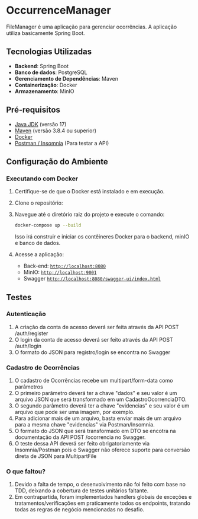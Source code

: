 # OccurrenceManager

FileManager é uma aplicação  para gerenciar ocorrências. A aplicação utiliza basicamente Spring Boot.

## Tecnologias Utilizadas

- **Backend**: Spring Boot
- **Banco de dados**: PostgreSQL
- **Gerenciamento de Dependências**: Maven
- **Containerização**: Docker
- **Armazenamento**: MinIO

## Pré-requisitos
- [Java JDK](https://www.oracle.com/java/technologies/javase-jdk17-downloads.html) (versão 17)
- [Maven](https://maven.apache.org/) (versão 3.8.4 ou superior)
- [Docker](https://www.docker.com/)
- [Postman / Insomnia]() (Para testar a API)

## Configuração do Ambiente
### Executando com Docker

1. Certifique-se de que o Docker está instalado e em execução.

2. Clone o repositório:

3. Navegue até o diretório raiz do projeto e execute o comando:

    ```sh
    docker-compose up --build
    ```

   Isso irá construir e iniciar os contêineres Docker para o backend, minIO e banco de dados.


4. Acesse a aplicação:

    - Back-end: [`http://localhost:8080`](command:_github.copilot.openSymbolFromReferences?%5B%22%22%2C%5B%7B%22uri%22%3A%7B%22scheme%22%3A%22file%22%2C%22authority%22%3A%22%22%2C%22path%22%3A%22%2Fhome%2Fgabrielgarrido%2FWorkspaces%2FPessoal%2Ffilemanager%2Ffront%2Ffile-manager%2Fsrc%2Fapp%2Fservice%2Fdiretorio.service.ts%22%2C%22query%22%3A%22%22%2C%22fragment%22%3A%22%22%7D%2C%22pos%22%3A%7B%22line%22%3A85%2C%22character%22%3A16%7D%7D%5D%2C%22ccba5f79-d892-4984-a7a1-b5068af09fea%22%5D "Go to definition")
    - MinIO: [`http://localhost:9001`](command:_github.copilot.openSymbolFromReferences?%5B%22%22%2C%5B%7B%22uri%22%3A%7B%22scheme%22%3A%22file%22%2C%22authority%22%3A%22%22%2C%22path%22%3A%22%2Fhome%2Fgabrielgarrido%2FWorkspaces%2FPessoal%2Ffilemanager%2Ffront%2Ffile-manager%2Fsrc%2Fapp%2Fservice%2Fdiretorio.service.ts%22%2C%22query%22%3A%22%22%2C%22fragment%22%3A%22%22%7D%2C%22pos%22%3A%7B%22line%22%3A85%2C%22character%22%3A16%7D%7D%5D%2C%22ccba5f79-d892-4984-a7a1-b5068af09fea%22%5D "Go to definition")
    - Swagger [`http://localhost:8080/swagger-ui/index.html`]()

## Testes

### Autenticação
1. A criação da conta de acesso deverá ser feita através da API POST /auth/register
2. O login da conta de acesso deverá ser feito através da API POST /auth/login
3. O formato do JSON para registro/login se encontra no Swagger

### Cadastro de Ocorrências
1. O cadastro de Ocorrências recebe um multipart/form-data como parâmetros
2. O primeiro parâmetro deverá ter a chave "dados" e seu valor é um arquivo JSON que será transformado em um CadastroOcorrenciaDTO.
3. O segundo parâmetro deverá ter a chave "evidencias" e seu valor é um arquivo que pode ser uma imagem, por exemplo.
4. Para adicionar mais de um arquivo, basta enviar mais de um arquivo para a mesma chave "evidencias" via Postman/Insomnia.
5. O formato do JSON que será transformado em DTO se encotra na documentação da API POST /ocorrencia no Swagger.
6. O teste dessa API deverá ser feito obrigatoriamente via Insomnia/Postman pois o Swagger não oferece suporte para conversão direta de JSON para MultipartFile

### O que faltou?
1. Devido a falta de tempo, o desenvolvimento não foi feito com base no TDD, deixando a cobertura de testes unitários faltante.
2. Em contrapartida, foram implementados handlers globais de exceções e tratamentos/verificações em praticamente todos os endpoints, tratando todas as regras de negócio mencionadas no desafio.